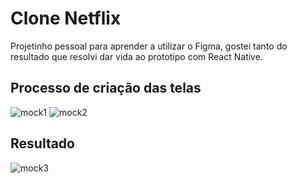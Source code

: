 # Clone Netflix

Projetinho pessoal para aprender a utilizar o Figma, gostei tanto do resultado que resolvi dar vida ao prototipo com React Native.

## Processo de criação das telas
![mock1](https://media-exp1.licdn.com/dms/image/C4E12AQGJQJTIetAfDA/article-inline_image-shrink_1500_2232/0?e=1585785600&v=beta&t=jnzqUkzETRatcyPBFGa2bG8H9SE6HftUYJa86c88ZJk)
![mock2](https://media-exp1.licdn.com/dms/image/C4E12AQHemLsl1e9mKA/article-inline_image-shrink_1000_1488/0?e=1585785600&v=beta&t=3sMkyXbOAurxnQd_VqOGsLpJP2Sq8Q1_6L30xqlKAWU)

## Resultado
![mock3](https://media-exp1.licdn.com/dms/image/C4E12AQFqHKNoKIm8rA/article-inline_image-shrink_1500_2232/0?e=1585785600&v=beta&t=rwm_UwlR9jhOY1NhBAzGMUD5BXXeQgleym0k3MnbKCI)

